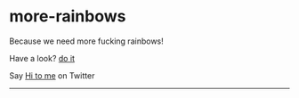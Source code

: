 more-rainbows
=============
Because we need more fucking rainbows!
    
Have a look? [do it](http://roachhd.github.io/more-rainbows)
  
Say [Hi to me](https://twitter.com/mektball) on Twitter

********************************************************
